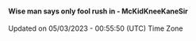 #### Wise man says only fool rush in - McKidKneeKaneSir
Updated on 05/03/2023 - 00:55:50 (UTC) Time Zone
